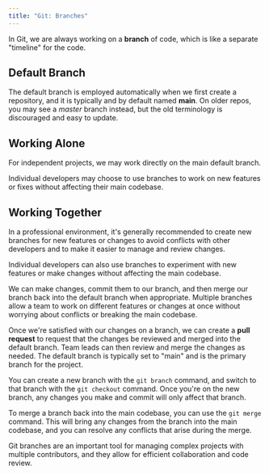 ```yaml
---
title: "Git: Branches"
---
```


In Git, we are always working on a **branch** of code,
which is like a separate "timeline" for the code.

## Default Branch

The default branch is employed automatically when we first create a repository,
and it is typically and by default named **main**. On older repos,
you may see a _master_ branch instead, but the old terminology is
discouraged and easy to update.

## Working Alone

For independent projects, we may work directly on the main default branch.

Individual developers may choose to use branches to work on
new features or fixes without affecting their main codebase.

## Working Together

In a professional environment, it's generally recommended to create
new branches for new features or changes to avoid conflicts with other
developers and to make it easier to manage and review changes.

Individual developers can also use branches to experiment with new features
or make changes without affecting the main codebase.

We can make changes, commit them to our branch, and then merge our
branch back into the default branch when appropriate.
Multiple branches allow a team to work on different features or changes
at once without worrying about conflicts or breaking the main codebase.

Once we're satisfied with our changes on a branch, we can create
a **pull request** to request that the changes be reviewed and
merged into the default branch. Team leads can then review and merge
the changes as needed. The default branch is typically set to "main"
and is the primary branch for the project.

You can create a new branch with the `git branch` command,
and switch to that branch with the `git checkout` command.
Once you're on the new branch, any changes you make and commit
will only affect that branch.

To merge a branch back into the main codebase, you can use
the `git merge` command. This will bring any changes from the
branch into the main codebase,
and you can resolve any conflicts that arise during the merge.

Git branches are an important tool for managing complex
projects with multiple contributors,
and they allow for efficient collaboration and code review.
